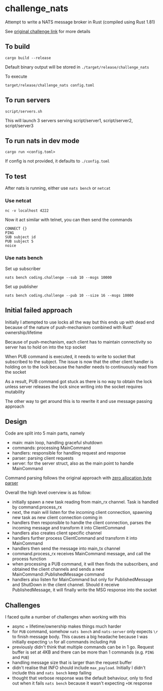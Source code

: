 # challenge_nats
Attempt to write a NATS message broker in Rust (compiled using Rust 1.81)

See [original challenge link](https://codingchallenges.fyi/challenges/challenge-nats/)
for more details

## To build

```
cargo build --release
```

Default binary output will be stored in `./target/release/challenge_nats`

To execute

```
target/release/challenge_nats config.toml
```

## To run servers

```
script/servers.sh
```

This will launch 3 servers serving script/server1, script/server2, script/server3

## To run nats in dev mode

```
cargo run <config.toml>
```

If config is not provided, it defaults to `./config.toml`

## To test
After nats is running, either use `nats bench` or `netcat`

### Use netcat
```
nc -v localhost 4222
```

Now it act similar with telnet, you can then send the commands
```
CONNECT {}
PING
SUB subject id
PUB subject 5
noice
```

### Use nats bench
Set up subscriber
```
nats bench coding.challenge --sub 10 --msgs 10000
```

Set up publisher
```
nats bench coding.challenge --pub 10 --size 16 --msgs 10000
```

## Initial failed approach
Initially I attempted to use locks all the way but this ends up with dead end 
because of the nature of push-mechanism combined with Rust' ownership/lifetime

Because of push-mechanism, each client has to maintain connectivity so server 
has to hold on into the tcp socket

When PUB command is executed, it needs to write to socket that subscribed to 
the subject. The issue is now that the other client handler is holding on to 
the lock because the handler needs to continuously read from the socket

As a result, PUB command got stuck as there is no way to obtain the lock 
unless server releases the lock since writing into the socket requires 
mutability

The other way to get around this is to rewrite it and use message passing 
approach

## Design
Code are split into 5 main parts, namely
- main: main loop, handling graceful shutdown
- commands: processing MainCommand
- handlers: responsible for handling request and response
- parser: parsing client requests
- server: for the server struct, also as the main point to handle MainCommand

Command parsing follows the original approach with [zero allocation byte parser](https://github.com/nats-io/nats-server/blob/45e6812d70e42891ea2ff57e0a9a6051fa5a1d27/server/parser.go#L134)

Overall the high level overview is as follow:
- initially spawn a new task reading from main_rx channel. Task is handled 
  by command.process_rx
- next, the main will listen for the incoming client connection, spawning new 
  task as new client connection coming in
- handlers then responsible to handle the client connection, parses the 
  incoming message and transform it into ClientCommand
- handlers also creates client specific channel
- handlers further process ClientCommand and transform it into MainCommand
- handlers then send the message into main_tx channel
- command.process_rx receives MainCommand message, and call the process function
- when processing a PUB command, it will then finds the subscribers, and 
  obtained the client channels and sends a new MainCommand::PublishedMessage
  command 
- handlers also listen for MainCommand but only for PublishedMessage and 
  ShutDown in the client channel. Should it receive PublishedMessage, it will 
  finally write the MSG response into the socket

## Challenges
I faced quite a number of challenges when working with this
- async + lifetime/ownership makes things much harder
- for `PUB` command, somehow `nats bench` and `nats-server` only expects `\r` 
  to finish message body. This causes a big headache because I was initially 
  expecting `\n` for all commands including `PUB`
- previously didn't think that multiple commands can be in 1 go. Request 
  buffer is set at 4KB and there can be more than 1 commands
  (e.g. `PING` and `PUB`)
- handling message size that is larger than the request buffer
- didn't realise that INFO should include `max_payload`. Initially I didn't 
  include this and `nats bench` keep failing
- thought that verbose response was the default behaviour, only to find 
  out when it fails `nats bench` because it wasn't expecting `+OK` response

